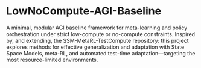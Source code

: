 # LowNoCompute-AGI-Baseline

A minimal, modular AGI baseline framework for meta-learning and policy orchestration under strict low-compute or no-compute constraints. Inspired by, and extending, the SSM-MetaRL-TestCompute repository: this project explores methods for effective generalization and adaptation with State Space Models, meta-RL, and automated test-time adaptation—targeting the most resource-limited environments.
